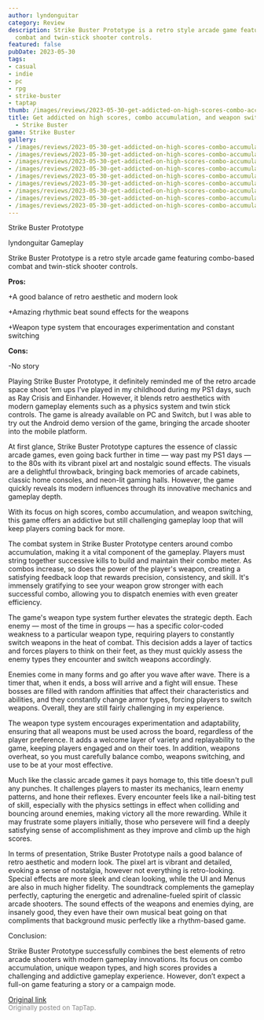 ```yaml
---
author: lyndonguitar
category: Review
description: Strike Buster Prototype is a retro style arcade game featuring combo-based
  combat and twin-stick shooter controls.
featured: false
pubDate: 2023-05-30
tags:
- casual
- indie
- pc
- rpg
- strike-buster
- taptap
thumb: /images/reviews/2023-05-30-get-addicted-on-high-scores-combo-accumulation-and-weapon-switching--review---strike-bust-0.avif
title: Get addicted on high scores, combo accumulation, and weapon switching | Review
  - Strike Buster
game: Strike Buster
gallery:
- /images/reviews/2023-05-30-get-addicted-on-high-scores-combo-accumulation-and-weapon-switching--review---strike-bust-0.avif
- /images/reviews/2023-05-30-get-addicted-on-high-scores-combo-accumulation-and-weapon-switching--review---strike-bust-1.avif
- /images/reviews/2023-05-30-get-addicted-on-high-scores-combo-accumulation-and-weapon-switching--review---strike-bust-2.avif
- /images/reviews/2023-05-30-get-addicted-on-high-scores-combo-accumulation-and-weapon-switching--review---strike-bust-3.avif
- /images/reviews/2023-05-30-get-addicted-on-high-scores-combo-accumulation-and-weapon-switching--review---strike-bust-4.avif
- /images/reviews/2023-05-30-get-addicted-on-high-scores-combo-accumulation-and-weapon-switching--review---strike-bust-5.avif
- /images/reviews/2023-05-30-get-addicted-on-high-scores-combo-accumulation-and-weapon-switching--review---strike-bust-6.avif
- /images/reviews/2023-05-30-get-addicted-on-high-scores-combo-accumulation-and-weapon-switching--review---strike-bust-7.avif
- /images/reviews/2023-05-30-get-addicted-on-high-scores-combo-accumulation-and-weapon-switching--review---strike-bust-8.avif
---
```

Strike Buster Prototype

lyndonguitar
Gameplay

Strike Buster Prototype is a retro style arcade game featuring combo-based combat and twin-stick shooter controls.


**Pros:**


+A good balance of retro aesthetic and modern look

+Amazing rhythmic beat sound effects for the weapons

+Weapon type system that encourages experimentation and constant switching


**Cons:**


-No story

Playing Strike Buster Prototype, it definitely reminded me of the retro arcade space shoot ‘em ups I’ve played in my childhood during my PS1 days, such as Ray Crisis and Einhander. However, it blends retro aesthetics with modern gameplay elements such as a physics system and twin stick controls. The game is already available on PC and Switch, but I was able to try out the Android demo version of the game, bringing the arcade shooter into the mobile platform.

At first glance, Strike Buster Prototype captures the essence of classic arcade games, even going back further in time — way past my PS1 days — to the 80s with its vibrant pixel art and nostalgic sound effects. The visuals are a delightful throwback, bringing back memories of arcade cabinets, classic home consoles, and neon-lit gaming halls. However, the game quickly reveals its modern influences through its innovative mechanics and gameplay depth.

With its focus on high scores, combo accumulation, and weapon switching, this game offers an addictive but still challenging gameplay loop that will keep players coming back for more.

The combat system in Strike Buster Prototype centers around combo accumulation, making it a vital component of the gameplay. Players must string together successive kills to build and maintain their combo meter. As combos increase, so does the power of the player's weapon, creating a satisfying feedback loop that rewards precision, consistency, and skill. It's immensely gratifying to see your weapon grow stronger with each successful combo, allowing you to dispatch enemies with even greater efficiency.

The game's weapon type system further elevates the strategic depth. Each enemy — most of the time in groups — has a specific color-coded weakness to a particular weapon type, requiring players to constantly switch weapons in the heat of combat. This decision adds a layer of tactics and forces players to think on their feet, as they must quickly assess the enemy types they encounter and switch weapons accordingly.

Enemies come in many forms and go after you wave after wave. There is a timer that, when it ends, a boss will arrive and a fight will ensue. These bosses are filled with random affinities that affect their characteristics and abilities, and they constantly change armor types, forcing players to switch weapons. Overall, they are still fairly challenging in my experience.

The weapon type system encourages experimentation and adaptability, ensuring that all weapons must be used across the board, regardless of the player preference. It adds a welcome layer of variety and replayability to the game, keeping players engaged and on their toes. In addition, weapons overheat, so you must carefully balance combo, weapons switching, and use to be at your most effective.

Much like the classic arcade games it pays homage to, this title doesn't pull any punches. It challenges players to master its mechanics, learn enemy patterns, and hone their reflexes. Every encounter feels like a nail-biting test of skill, especially with the physics settings in effect when colliding and bouncing around enemies, making victory all the more rewarding. While it may frustrate some players initially, those who persevere will find a deeply satisfying sense of accomplishment as they improve and climb up the high scores.

In terms of presentation, Strike Buster Prototype nails a good balance of retro aesthetic and modern look. The pixel art is vibrant and detailed, evoking a sense of nostalgia, however not everything is retro-looking. Special effects are more sleek and clean looking, while the UI and Menus are also in much higher fidelity. The soundtrack complements the gameplay perfectly, capturing the energetic and adrenaline-fueled spirit of classic arcade shooters. The sound effects of the weapons and enemies dying, are insanely good, they even have their own musical beat going on that compliments that background music perfectly like a rhythm-based game.

Conclusion:

Strike Buster Prototype successfully combines the best elements of retro arcade shooters with modern gameplay innovations. Its focus on combo accumulation, unique weapon types, and high scores provides a challenging and addictive gameplay experience. However, don’t expect a full-on game featuring a story or a campaign mode.

[Original link](https://www.taptap.io/post/5719379)<br><span style="font-size: 0.95em; color: #888;">Originally posted on TapTap.</span>